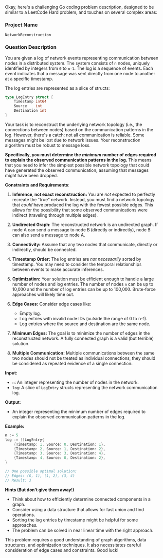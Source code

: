 Okay, here's a challenging Go coding problem description, designed to be similar to a LeetCode Hard problem, and touches on several complex areas:

### Project Name

`NetworkReconstruction`

### Question Description

You are given a log of network events representing communication between nodes in a distributed system. The system consists of `n` nodes, uniquely identified by integers from `0` to `n-1`. The log is a sequence of events. Each event indicates that a message was sent directly from one node to another at a specific timestamp.

The log entries are represented as a slice of structs:

```go
type LogEntry struct {
    Timestamp int64
    Source    int
    Destination int
}
```

Your task is to reconstruct the underlying network topology (i.e., the connections between nodes) based on the communication patterns in the log.  However, there's a catch: not all communication is reliable. Some messages might be lost due to network issues. Your reconstruction algorithm must be robust to message loss.

**Specifically, you must determine the *minimum* number of edges required to explain the observed communication patterns in the log.** This means that you need to infer the simplest possible network topology that could have generated the observed communication, assuming that messages might have been dropped.

**Constraints and Requirements:**

1.  **Inference, not exact reconstruction:** You are *not* expected to perfectly recreate the "true" network. Instead, you must find a network topology that *could* have produced the log with the fewest possible edges. This allows for the possibility that some observed communications were indirect (traveling through multiple edges).

2.  **Undirected Graph:** The reconstructed network is an undirected graph. If node A can send a message to node B (directly or indirectly), node B can also send a message to node A.

3.  **Connectivity:** Assume that any two nodes that communicate, directly or indirectly, should be connected.

4.  **Timestamp Order:** The log entries are *not necessarily* sorted by timestamp.  You may need to consider the temporal relationships between events to make accurate inferences.

5.  **Optimization:**  Your solution must be efficient enough to handle a large number of nodes and log entries.  The number of nodes `n` can be up to 10,000 and the number of log entries can be up to 100,000.  Brute-force approaches will likely time out.

6.  **Edge Cases:** Consider edge cases like:
    *   Empty log.
    *   Log entries with invalid node IDs (outside the range of 0 to n-1).
    *   Log entries where the source and destination are the same node.

7.  **Minimum Edges:** The goal is to minimize the number of edges in the reconstructed network. A fully connected graph is a valid (but terrible) solution.
8.  **Multiple Communication:** Multiple communications between the same two nodes should not be treated as individual connections, they should be considered as repeated evidence of a single connection.

**Input:**

*   `n`: An integer representing the number of nodes in the network.
*   `log`: A slice of `LogEntry` structs representing the network communication log.

**Output:**

*   An integer representing the minimum number of edges required to explain the observed communication patterns in the log.

**Example:**

```go
n := 5
log := []LogEntry{
    {Timestamp: 1, Source: 0, Destination: 1},
    {Timestamp: 2, Source: 1, Destination: 2},
    {Timestamp: 3, Source: 3, Destination: 4},
    {Timestamp: 4, Source: 0, Destination: 2},
}

// One possible optimal solution:
// Edges: (0, 1), (1, 2), (3, 4)
// Result: 3
```

**Hints (But don't give them away!)**

*   Think about how to efficiently determine connected components in a graph.
*   Consider using a data structure that allows for fast union and find operations.
*   Sorting the log entries by timestamp might be helpful for some approaches.
*   The problem can be solved in near linear time with the right approach.

This problem requires a good understanding of graph algorithms, data structures, and optimization techniques. It also necessitates careful consideration of edge cases and constraints. Good luck!

